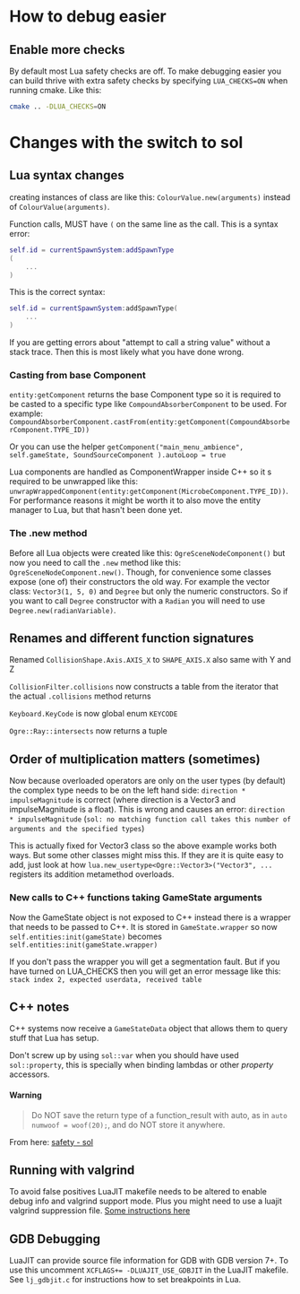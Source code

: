 How to debug easier
===================

Enable more checks
------------------

By default most Lua safety checks are off. To make debugging easier
you can build thrive with extra safety checks by specifying `LUA_CHECKS=ON`
when running cmake. Like this:

```bash
cmake .. -DLUA_CHECKS=ON
```


Changes with the switch to sol
==============================


Lua syntax changes
------------------

creating instances of class are like this:
`ColourValue.new(arguments)` instead of `ColourValue(arguments)`.


Function calls, MUST have `(` on the same line as the call. This is a syntax error:

```lua
self.id = currentSpawnSystem:addSpawnType
(
    ...
)
```

This is the correct syntax:

```lua
self.id = currentSpawnSystem:addSpawnType(
    ...
)
```


If you are getting errors about "attempt to call a string value"
without a stack trace. Then this is most likely what you have done
wrong.



### Casting from base Component

`entity:getComponent` returns the base Component type so it is
required to be casted to a specific type like
`CompoundAbsorberComponent` to be used. For example:
`CompoundAbsorberComponent.castFrom(entity:getComponent(CompoundAbsorberComponent.TYPE_ID))`

Or you can use the helper `getComponent("main_menu_ambience",
self.gameState, SoundSourceComponent ).autoLoop = true`



Lua components are handled as ComponentWrapper inside C++ so it s
required to be unwrapped like this:
`unwrapWrappedComponent(entity:getComponent(MicrobeComponent.TYPE_ID))`.
For performance reasons it might be worth it to also move the entity
manager to Lua, but that hasn't been done yet.


### The .new method

Before all Lua objects were created like this:
`OgreSceneNodeComponent()` but now you need to call the `.new` method
like this: `OgreSceneNodeComponent.new()`. Though, for convenience
some classes expose (one of) their constructors the old way. For
example the vector class: `Vector3(1, 5, 0)` and `Degree` but only the
numeric constructors. So if you want to call `Degree` constructor with
a `Radian` you will need to use `Degree.new(radianVariable)`.


Renames and different function signatures
-----------------------------------------

Renamed `CollisionShape.Axis.AXIS_X` to `SHAPE_AXIS.X`
also same with Y and Z


`CollisionFilter.collisions` now constructs a table from the iterator
that the actual `.collisions` method returns


`Keyboard.KeyCode` is now global enum `KEYCODE`


`Ogre::Ray::intersects` now returns a tuple

Order of multiplication matters (sometimes)
-------------------------------------------

Now because overloaded operators are only on the user types (by
default) the complex type needs to be on the left hand side:
`direction * impulseMagnitude` is correct (where direction is a
Vector3 and impulseMagnitude is a float). This is wrong and causes an
error: `direction * impulseMagnitude` (`sol: no matching function call
takes this number of arguments and the specified types`)


This is actually fixed for Vector3 class so the above example works
both ways. But some other classes might miss this. If they are it is
quite easy to add, just look at how
`lua.new_usertype<Ogre::Vector3>("Vector3", ... ` registers its
addition metamethod overloads.


### New calls to C++ functions taking GameState arguments

Now the GameState object is not exposed to C++ instead there is a
wrapper that needs to be passed to C++. It is stored in
`GameState.wrapper` so now `self.entities:init(gameState)` becomes
`self.entities:init(gameState.wrapper)`


If you don't pass the wrapper you will get a segmentation fault. But
if you have turned on LUA_CHECKS then you will get an error message
like this: `stack index 2, expected userdata, received table`



C++ notes
---------

C++ systems now receive a `GameStateData` object that allows them to
query stuff that Lua has setup.


Don't screw up by using `sol::var` when you should have used
`sol::property`, this is specially when binding lambdas or other
*property* accessors.


#### Warning

>Do NOT save the return type of a function_result with auto, as in
>`auto numwoof = woof(20);`, and do NOT store it anywhere.

From here: [safety - sol](https://sol2.readthedocs.io/en/latest/safety.html)



Running with valgrind
---------------------

To avoid false positives LuaJIT makefile needs to be altered to enable
debug info and valgrind support mode. Plus you might need to use a
luajit valgrind suppression
file.
[Some instructions here](https://gist.github.com/deltheil/3d446d00a39cca138978)


GDB Debugging
-------------

LuaJIT can provide source file information for GDB with GDB version
7+. To use this uncomment `XCFLAGS+= -DLUAJIT_USE_GDBJIT` in the
LuaJIT makefile. See `lj_gdbjit.c` for instructions how to set
breakpoints in Lua.













